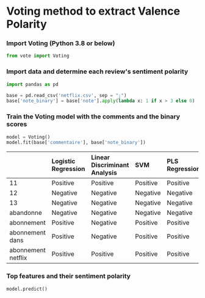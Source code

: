 # Voting method to extract Valence Polarity

### Import Voting (Python 3.8 or below)
```python
from vote import Voting
```

### Import data and determine each review's sentiment polarity 
```python
import pandas as pd 

base = pd.read_csv('netflix.csv', sep = ";")
base['note_binary'] = base['note'].apply(lambda x: 1 if x > 3 else 0)
```

### Train the Voting model with the comments and the binary scores
```python
model = Voting()
model.fit(base['commentaire'], base['note_binary'])
```

|                    | Logistic Regression   | Linear Discriminant Analysis   | SVM      | PLS Regression   | Ridge Classifier   | Final Vote   |
|:-------------------|:----------------------|:-------------------------------|:---------|:-----------------|:-------------------|:-------------|
| 11                 | Positive              | Positive                       | Positive | Positive         | Positive           | Positive     |
| 12                 | Negative              | Negative                       | Negative | Negative         | Negative           | Negative     |
| 13                 | Negative              | Negative                       | Negative | Negative         | Negative           | Negative     |
| abandonne          | Negative              | Negative                       | Negative | Negative         | Negative           | Negative     |
| abonnement         | Positive              | Negative                       | Positive | Positive         | Positive           | Positive     |
| abonnement dans    | Positive              | Negative                       | Positive | Positive         | Positive           | Positive     |
| abonnement netflix | Positive              | Positive                       | Positive | Positive         | Positive           | Positive     |


### Top features and their sentiment polarity
```python
model.predict()
```


